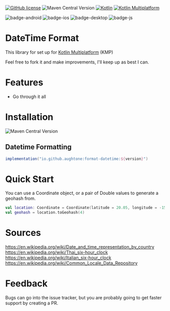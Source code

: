 [![GitHub license](https://img.shields.io/badge/license-Apache%20License%202.0-blue.svg?style=flat)](http://www.apache.org/licenses/LICENSE-2.0)
![Maven Central Version](https://img.shields.io/maven-central/v/io.github.aughtone/aughtone-format?style=flat)
[![Kotlin](https://img.shields.io/badge/Kotlin-2.1.10-blue.svg?logo=kotlin&style=flat)](http://kotlinlang.org)
[![Kotlin Multiplatform](https://img.shields.io/badge/Kotlin-Multiplatform-brightgreen?logo=kotlin)](https://github.com/JetBrains/compose-multiplatform)


![badge-android](http://img.shields.io/badge/platform-android-6EDB8D.svg?style=flat)
![badge-ios](http://img.shields.io/badge/platform-ios-CDCDCD.svg?style=flat)
![badge-desktop](http://img.shields.io/badge/platform-desktop-DB413D.svg?style=flat)
![badge-js](http://img.shields.io/badge/platform-js%2Fwasm-FDD835.svg?style=flat)


# DateTime Format

This library for set up for [Kotlin Multiplatform](https://www.jetbrains.com/kotlin-multiplatform/) (KMP)

Feel free to fork it and make improvements, I'll keep up as best I can.

# Features

* Go through it all

# Installation
![Maven Central Version](https://img.shields.io/maven-central/v/io.github.aughtone/aughtone-format?style=flat)

## Datetime Formatting
```gradle
implementation("io.github.aughtone:format-datetime:${version}")
```

# Quick Start

You can use a Coordinate object, or a pair of Double values to generate a geohash from.
```kotlin
val location: Coordinate = Coordinate(latitude = 20.05, longitude = -15.5)
val geohash = location.toGeohash(4)
```

# Sources

https://en.wikipedia.org/wiki/Date_and_time_representation_by_country
https://en.wikipedia.org/wiki/Thai_six-hour_clock
https://en.wikipedia.org/wiki/Italian_six-hour_clock
https://en.wikipedia.org/wiki/Common_Locale_Data_Repository

# Feedback

Bugs can go into the issue tracker, but you are probably going to get faster support by creating a PR.   
